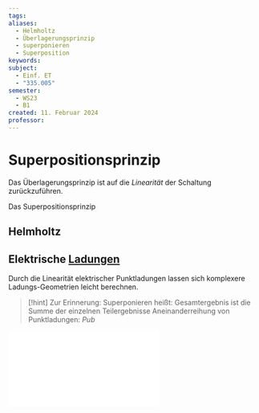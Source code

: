 ```yaml
---
tags: 
aliases:
  - Helmholtz
  - Überlagerungsprinzip
  - superponieren
  - Superposition
keywords: 
subject:
  - Einf. ET
  - "335.005"
semester:
  - WS23
  - B1
created: 11. Februar 2024
professor:
---
```

 

# Superpositionsprinzip

Das Überlagerungsprinzip ist auf die *Linearität* der Schaltung zurückzuführen.

Das Superpositionsprinzip

## Helmholtz


## Elektrische [Ladungen](Statisches%20E-Feld.md)

Durch die Linearität elektrischer Punktladungen lassen sich komplexere Ladungs-Geometrien leicht berechnen. 

> [!hint] Zur Erinnerung:
> Superponieren heißt: Gesamtergebnis ist die Summe der einzelnen Teilergebnisse
> Aneinanderreihung von Punktladungen: *Pub*   

![Linienladung](Linienladung.md)
